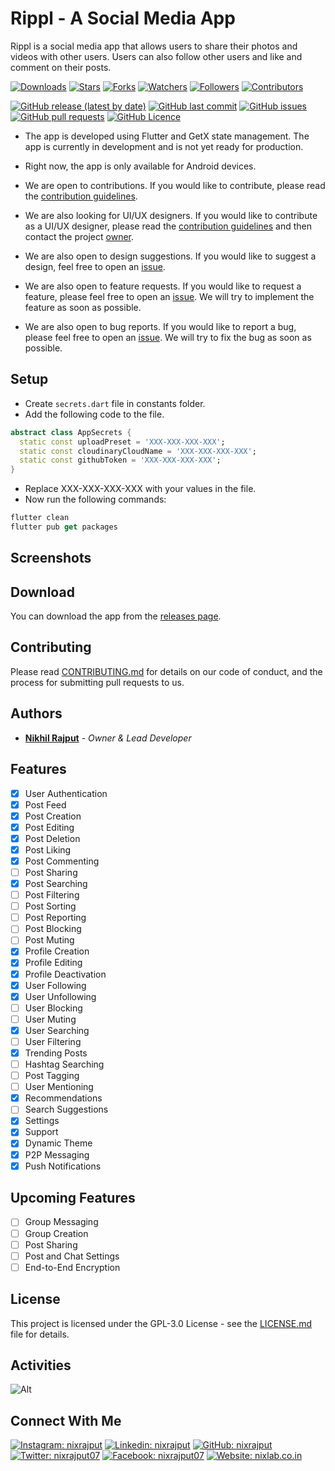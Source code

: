 # Rippl - A Social Media App

Rippl is a social media app that allows users to share their photos and videos
with other users. Users can also follow other users and like and comment on
their posts.

[![Downloads](https://img.shields.io/github/downloads/nixrajput/social-media-app-flutter/total?style=flat-square&label=Downloads)][releases]
[![Stars](https://img.shields.io/github/stars/nixrajput/social-media-app-flutter?style=flat-square)][repo]
[![Forks](https://img.shields.io/github/forks/nixrajput/social-media-app-flutter?style=flat-square)][repo]
[![Watchers](https://img.shields.io/github/watchers/nixrajput/social-media-app-flutter?style=flat-square)][repo]
[![Followers](https://img.shields.io/github/followers/nixrajput?style=flat-square)][github]
[![Contributors](https://img.shields.io/github/contributors/nixrajput/social-media-app-flutter?style=flat-square)][repo]

[![GitHub release (latest by date)](https://img.shields.io/github/v/release/nixrajput/social-media-app-flutter?style=flat-square)][releases]
[![GitHub last commit](https://img.shields.io/github/last-commit/nixrajput/social-media-app-flutter?style=flat-square)][repo]
[![GitHub issues](https://img.shields.io/github/issues/nixrajput/social-media-app-flutter?style=flat-square)][issues]
[![GitHub pull requests](https://img.shields.io/github/issues-pr/nixrajput/social-media-app-flutter?style=flat-square)][pulls]
[![GitHub Licence](https://img.shields.io/github/license/nixrajput/social-media-app-flutter?style=flat-square)][license]

- The app is developed using Flutter and GetX state management. The app is
currently in development and is not yet ready for production.

- Right now, the app is only available for Android devices.

- We are open to contributions. If you would like to contribute, please read the
[contribution guidelines](CONTRIBUTING.md).

- We are also looking for UI/UX designers. If you would like to contribute as a UI/UX designer,
please read the [contribution guidelines](CONTRIBUTING.md) and then contact the project [owner][github].

- We are also open to design suggestions. If you would like to suggest a design, feel free to open an [issue](https://github.com/nixrajput/social-media-app-flutter/issues).

- We are also open to feature requests. If you would like to request a feature, please feel free to open an [issue](https://github.com/nixrajput/social-media-app-flutter/issues). We will try to implement the feature as soon as possible.

- We are also open to bug reports. If you would like to report a bug, please feel free to open an [issue](https://github.com/nixrajput/social-media-app-flutter/issues). We will try to fix the bug as soon as possible.

## Setup

- Create `secrets.dart` file in constants folder.
- Add the following code to the file.

```dart
abstract class AppSecrets {
  static const uploadPreset = 'XXX-XXX-XXX-XXX';
  static const cloudinaryCloudName = 'XXX-XXX-XXX-XXX';
  static const githubToken = 'XXX-XXX-XXX-XXX';
}
```

- Replace XXX-XXX-XXX-XXX with your values in the file.
- Now run the following commands:

```dart
flutter clean
flutter pub get packages
```

## Screenshots

## Download

You can download the app from the [releases page][releases].

## Contributing

Please read [CONTRIBUTING.md](CONTRIBUTING.md) for details on our code of
conduct, and the process for submitting pull requests to us.

## Authors

- **[Nikhil Rajput][portfolio]** - *Owner & Lead Developer*

## Features

- [x] User Authentication
- [x] Post Feed
- [x] Post Creation
- [x] Post Editing
- [x] Post Deletion
- [x] Post Liking
- [x] Post Commenting
- [ ] Post Sharing
- [x] Post Searching
- [ ] Post Filtering
- [ ] Post Sorting
- [ ] Post Reporting
- [ ] Post Blocking
- [ ] Post Muting
- [x] Profile Creation
- [x] Profile Editing
- [x] Profile Deactivation
- [x] User Following
- [x] User Unfollowing
- [ ] User Blocking
- [ ] User Muting
- [x] User Searching
- [ ] User Filtering
- [x] Trending Posts
- [ ] Hashtag Searching
- [ ] Post Tagging
- [ ] User Mentioning
- [x] Recommendations
- [ ] Search Suggestions
- [x] Settings
- [x] Support
- [x] Dynamic Theme
- [x] P2P Messaging
- [x] Push Notifications

## Upcoming Features

- [ ] Group Messaging
- [ ] Group Creation
- [ ] Post Sharing
- [ ] Post and Chat Settings
- [ ] End-to-End Encryption

## License

This project is licensed under the GPL-3.0 License - see the
[LICENSE.md](LICENSE.md) file for details.

## Activities

![Alt](https://repobeats.axiom.co/api/embed/e86f92199e9d903eba60dadebd6f780fda7c5815.svg "Repobeats analytics image")

## Connect With Me

[![Instagram: nixrajput](https://img.shields.io/badge/nixrajput-grey?style=for-the-badge&logo=Instagram&logoColor=fff&link=https://instagram.com/nixrajput/)][instagram]
[![Linkedin: nixrajput](https://img.shields.io/badge/nixrajput-grey?style=for-the-badge&logo=Linkedin&logoColor=fff&link=https://linkedin.com/in/nixrajput/)][linkedin]
[![GitHub: nixrajput](https://img.shields.io/badge/nixrajput-grey?style=for-the-badge&logo=Github&logoColor=fff&link=https://github.com/nixrajput/)][github]
[![Twitter: nixrajput07](https://img.shields.io/badge/nixrajput-grey?style=for-the-badge&logo=Twitter&logoColor=fff&link=https://twitter.com/nixrajput07/)][twitter]
[![Facebook: nixrajput07](https://img.shields.io/badge/nixrajput-grey?style=for-the-badge&logo=Facebook&logoColor=fff&link=https://facebook.com/nixrajput07/)][facebook]
[![Website: nixlab.co.in](https://img.shields.io/badge/nixrajput-grey?style=for-the-badge&logo=Google-Chrome&logoColor=fff&link=https://nixlab.co.in/)][website]

[github]: https://github.com/nixrajput
[website]: https://nixlab.co.in
[facebook]: https://facebook.com/nixrajput07
[twitter]: https://twitter.com/nixrajput07
[instagram]: https://instagram.com/nixrajput
[linkedin]: https://linkedin.com/in/nixrajput
[portfolio]: https://nixrajput.nixlab.co.in
[releases]: https://github.com/nixrajput/social-media-app-flutter/releases
[repo]: https://github.com/nixrajput/social-media-app-flutter
[issues]: https://github.com/nixrajput/social-media-app-flutter/issues
[license]: https://github.com/nixrajput/social-media-app-flutter/blob/master/LICENSE.md
[pulls]: https://github.com/nixrajput/social-media-app-flutter/pulls
